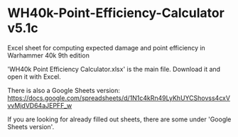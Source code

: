 # WH40k-Point-Efficiency-Calculator v5.1c
Excel sheet for computing expected damage and point efficiency in Warhammer 40k 9th edition

'WH40k Point Efficiency Calculator.xlsx' is the main file. Download it and open it with Excel. 

There is also a Google Sheets version: https://docs.google.com/spreadsheets/d/1N1c4kRn49LyKhUYCShovss4cxVvvMjdVD64aJEPFF_w

If you are looking for already filled out sheets, there are some under 'Google Sheets version'.
